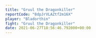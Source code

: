 ```yaml
---
title: "Gruul the Dragonkiller"
reportCode: "8dpJrVLAZtf2m16X"
player: "Bladorthin"
fight: "Gruul the Dragonkiller"
date: 2021-06-27T18:56:46.792000+00:00
---
```

